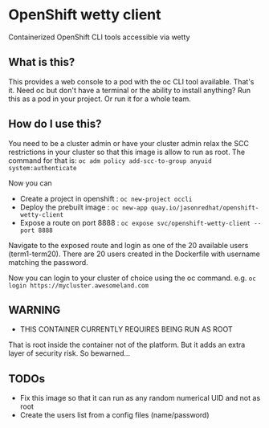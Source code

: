 # OpenShift wetty client
Containerized OpenShift CLI tools accessible via wetty

## What is this?
This provides a web console to a pod with the oc CLI tool available. That's it. Need oc but don't have a terminal or the ability to install anything? Run this as a pod in your project. Or run it for a whole team.

## How do I use this?
You need to be a cluster admin or have your cluster admin relax the SCC restrictions in your cluster so that this image is allow to run as root. The command for that is:
    `oc adm policy add-scc-to-group anyuid system:authenticate`

Now you can
* Create a project in openshift : `oc new-project occli`
* Deploy the prebuilt image : `oc new-app quay.io/jasonredhat/openshift-wetty-client`
* Expose a route on port 8888 : `oc expose svc/openshift-wetty-client --port 8888` 

Navigate to the exposed route and login as one of the 20 available users (term1-term20). There are 20 users created in the Dockerfile with username matching the password.

Now you can login to your cluster of choice using the oc command. e.g. `oc login https://mycluster.awesomeland.com`

## WARNING
 - THIS CONTAINER CURRENTLY REQUIRES BEING RUN AS ROOT

That is root inside the container not of the platform. But it adds an extra layer of security risk. So bewarned...

## TODOs
* Fix this image so that it can run as any random numerical UID and not as root
* Create the users list from a config files (name/password)
